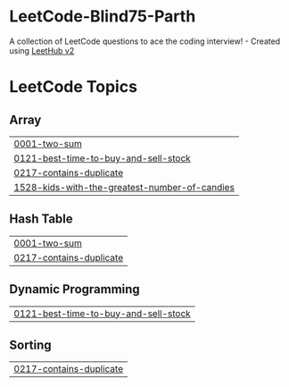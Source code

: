 # LeetCode-Blind75-Parth
A collection of LeetCode questions to ace the coding interview! - Created using [LeetHub v2](https://github.com/arunbhardwaj/LeetHub-2.0)

<!---LeetCode Topics Start-->
# LeetCode Topics
## Array
|  |
| ------- |
| [0001-two-sum](https://github.com/parthbhanti22/LeetCode-Blind75-Parth/tree/master/0001-two-sum) |
| [0121-best-time-to-buy-and-sell-stock](https://github.com/parthbhanti22/LeetCode-Blind75-Parth/tree/master/0121-best-time-to-buy-and-sell-stock) |
| [0217-contains-duplicate](https://github.com/parthbhanti22/LeetCode-Blind75-Parth/tree/master/0217-contains-duplicate) |
| [1528-kids-with-the-greatest-number-of-candies](https://github.com/parthbhanti22/LeetCode-Blind75-Parth/tree/master/1528-kids-with-the-greatest-number-of-candies) |
## Hash Table
|  |
| ------- |
| [0001-two-sum](https://github.com/parthbhanti22/LeetCode-Blind75-Parth/tree/master/0001-two-sum) |
| [0217-contains-duplicate](https://github.com/parthbhanti22/LeetCode-Blind75-Parth/tree/master/0217-contains-duplicate) |
## Dynamic Programming
|  |
| ------- |
| [0121-best-time-to-buy-and-sell-stock](https://github.com/parthbhanti22/LeetCode-Blind75-Parth/tree/master/0121-best-time-to-buy-and-sell-stock) |
## Sorting
|  |
| ------- |
| [0217-contains-duplicate](https://github.com/parthbhanti22/LeetCode-Blind75-Parth/tree/master/0217-contains-duplicate) |
<!---LeetCode Topics End-->